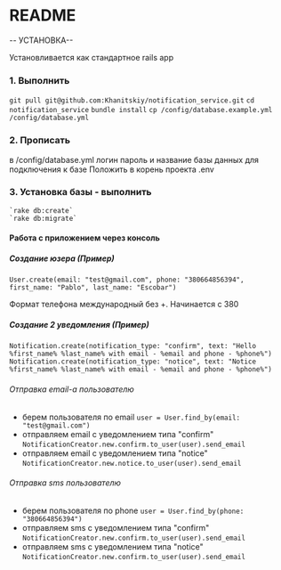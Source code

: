 # README



-- УСТАНОВКА--

Установливается как стандартное rails app

### 1. Выполнить
`git pull git@github.com:Khanitskiy/notification_service.git`
`cd notification_service`
`bundle install`
`cp /config/database.example.yml /config/database.yml`

### 2. Прописать 
в /config/database.yml логин пароль и название базы данных для подключения к базе
Положить в корень проекта .env

### 3. Установка базы - выполнить
	`rake db:create`
	`rake db:migrate`


#### Работа с приложением через консоль

##### Создание юзера (Пример)

`User.create(email: "test@gmail.com", phone: "380664856394", first_name: "Pablo", last_name: "Escobar")`

Формат телефона международный без +. Начинается с 380

##### Создание 2 уведомления (Пример)

`Notification.create(notification_type: "confirm", text: "Hello %first_name% %last_name% with email - %email and phone - %phone%")`
`Notification.create(notification_type: "notice", text: "Notice %first_name% %last_name% with email - %email and phone - %phone%")`

###### Отправка email-a пользователю

- берем пользователя по email
	`user = User.find_by(email: "test@gmail.com")`
- отправляем email с уведомлением типа "confirm"
	`NotificationCreator.new.confirm.to_user(user).send_email`
- отправляем email с уведомлением типа "notice"	
	`NotificationCreator.new.notice.to_user(user).send_email`	

###### Отправка sms пользователю
- берем пользователя по phone
	`user = User.find_by(phone: "380664856394")`
- отправляем sms с уведомлением типа "confirm"
	`NotificationCreator.new.confirm.to_user(user).send_email`
- отправляем sms с уведомлением типа "notice"
	`NotificationCreator.new.confirm.to_user(user).send_email`	